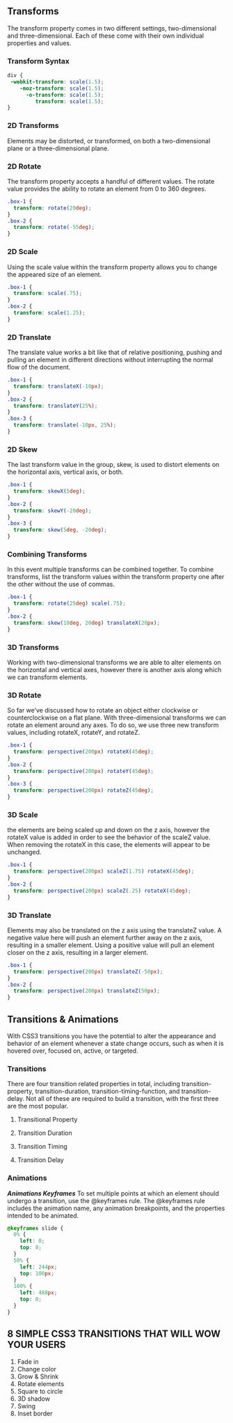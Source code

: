 ## Transforms
 The transform property comes in two different settings, two-dimensional and three-dimensional. Each of these come with their own individual properties and values.

 ### Transform Syntax
 ```css
 div {
  -webkit-transform: scale(1.5);
     -moz-transform: scale(1.5);
       -o-transform: scale(1.5);
          transform: scale(1.5);
}
```
### 2D Transforms
Elements may be distorted, or transformed, on both a two-dimensional plane or a three-dimensional plane.

### 2D Rotate
The transform property accepts a handful of different values. The rotate value provides the ability to rotate an element from 0 to 360 degrees.
```css
.box-1 {
  transform: rotate(20deg);
}
.box-2 {
  transform: rotate(-55deg);
}

```
### 2D Scale
Using the scale value within the transform property allows you to change the appeared size of an element.
```css 
.box-1 {
  transform: scale(.75);
}
.box-2 {
  transform: scale(1.25);
}
```
### 2D Translate
The translate value works a bit like that of relative positioning, pushing and pulling an element in different directions without interrupting the normal flow of the document.

```css
.box-1 {
  transform: translateX(-10px);
}
.box-2 {
  transform: translateY(25%);
}
.box-3 {
  transform: translate(-10px, 25%);
}

```
### 2D Skew
The last transform value in the group, skew, is used to distort elements on the horizontal axis, vertical axis, or both.
```css
.box-1 {
  transform: skewX(5deg);
}
.box-2 {
  transform: skewY(-20deg);
}
.box-3 {
  transform: skew(5deg, -20deg);
}

```
### Combining Transforms
In this event multiple transforms can be combined together. To combine transforms, list the transform values within the transform property one after the other without the use of commas.
```css
.box-1 {
  transform: rotate(25deg) scale(.75);
}
.box-2 {
  transform: skew(10deg, 20deg) translateX(20px);
}
```

### 3D Transforms
Working with two-dimensional transforms we are able to alter elements on the horizontal and vertical axes, however there is another axis along which we can transform elements.

### 3D Rotate
So far we’ve discussed how to rotate an object either clockwise or counterclockwise on a flat plane. With three-dimensional transforms we can rotate an element around any axes. To do so, we use three new transform values, including rotateX, rotateY, and rotateZ.
```css
.box-1 {
  transform: perspective(200px) rotateX(45deg);
}
.box-2 {
  transform: perspective(200px) rotateY(45deg);
}
.box-3 {
  transform: perspective(200px) rotateZ(45deg);
}
```

### 3D Scale
the elements are being scaled up and down on the z axis, however the rotateX value is added in order to see the behavior of the scaleZ value. When removing the rotateX in this case, the elements will appear to be unchanged.
```css
.box-1 {
  transform: perspective(200px) scaleZ(1.75) rotateX(45deg);
}
.box-2 {
  transform: perspective(200px) scaleZ(.25) rotateX(45deg);
}
```

### 3D Translate
Elements may also be translated on the z axis using the translateZ value. A negative value here will push an element further away on the z axis, resulting in a smaller element. Using a positive value will pull an element closer on the z axis, resulting in a larger element.
```css
.box-1 {
  transform: perspective(200px) translateZ(-50px);
}
.box-2 {
  transform: perspective(200px) translateZ(50px);
}
```

## Transitions & Animations
With CSS3 transitions you have the potential to alter the appearance and behavior of an element whenever a state change occurs, such as when it is hovered over, focused on, active, or targeted.

### Transitions
There are four transition related properties in total, including transition-property, transition-duration, transition-timing-function, and transition-delay. Not all of these are required to build a transition, with the first three are the most popular.

1. Transitional Property

2. Transition Duration

3. Transition Timing

4. Transition Delay

### Animations
***Animations Keyframes***
To set multiple points at which an element should undergo a transition, use the @keyframes rule. The @keyframes rule includes the animation name, any animation breakpoints, and the properties intended to be animated.

```css
@keyframes slide {
  0% {
    left: 0;
    top: 0;
  }
  50% {
    left: 244px;
    top: 100px;
  }
  100% {
    left: 488px;
    top: 0;
  }
}
```
## 8 SIMPLE CSS3 TRANSITIONS THAT WILL WOW YOUR USERS
1. Fade in
2.  Change color
3. Grow & Shrink
4. Rotate elements
5. Square to circle
6. 3D shadow
7. Swing
8.  Inset border





              